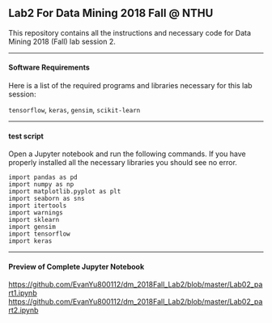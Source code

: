 ## Lab2 For Data Mining 2018 Fall @ NTHU
This repository contains all the instructions and necessary code for Data Mining 2018 (Fall) lab session 2.

---
#### Software Requirements
Here is a list of the required programs and libraries necessary for this lab session: 

`tensorflow`, `keras`, `gensim`, `scikit-learn`

---

#### test script
Open a Jupyter notebook and run the following commands. If you have properly installed all the necessary libraries you should see no error.

``` python3 
import pandas as pd
import numpy as np
import matplotlib.pyplot as plt
import seaborn as sns
import itertools
import warnings
import sklearn
import gensim
import tensorflow
import keras
```

---
#### Preview of Complete Jupyter Notebook
https://github.com/EvanYu800112/dm_2018Fall_Lab2/blob/master/Lab02_part1.ipynb
https://github.com/EvanYu800112/dm_2018Fall_Lab2/blob/master/Lab02_part2.ipynb



